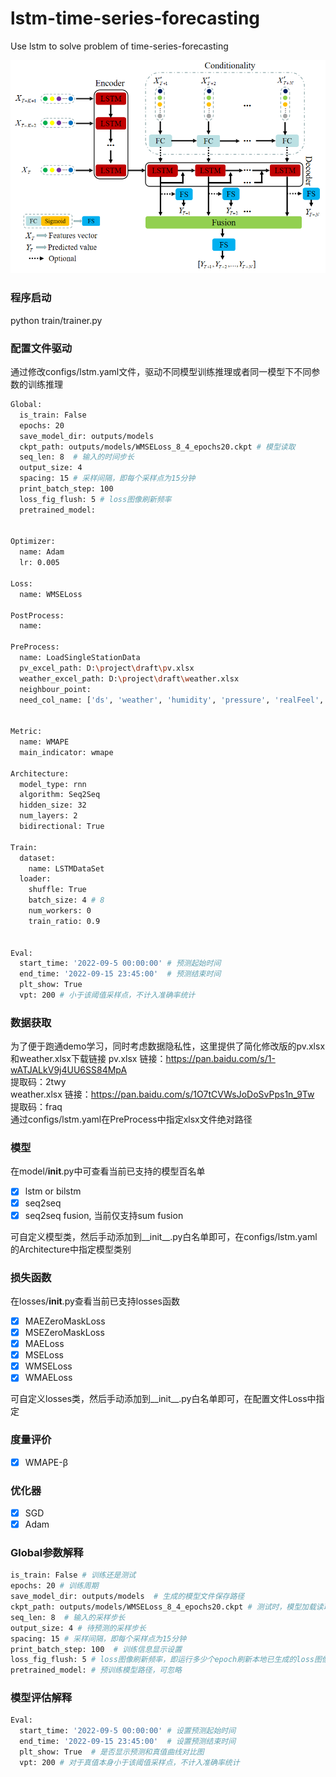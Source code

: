 # lstm-time-series-forecasting
Use lstm to solve problem of  time-series-forecasting

![img.png](img.png)
### 程序启动
python train/trainer.py
### 配置文件驱动
通过修改configs/lstm.yaml文件，驱动不同模型训练推理或者同一模型下不同参数的训练推理
```bash
Global:
  is_train: False
  epochs: 20
  save_model_dir: outputs/models
  ckpt_path: outputs/models/WMSELoss_8_4_epochs20.ckpt # 模型读取
  seq_len: 8  # 输入的时间步长
  output_size: 4
  spacing: 15 # 采样间隔，即每个采样点为15分钟
  print_batch_step: 100
  loss_fig_flush: 5 # loss图像刷新频率
  pretrained_model:


Optimizer:
  name: Adam
  lr: 0.005

Loss:
  name: WMSELoss

PostProcess:
  name:

PreProcess:
  name: LoadSingleStationData
  pv_excel_path: D:\project\draft\pv.xlsx
  weather_excel_path: D:\project\draft\weather.xlsx
  neighbour_point:
  need_col_name: ['ds', 'weather', 'humidity', 'pressure', 'realFeel', 'pop', 'temp', 'uvi', 'windDegrees', 'windSpeed', 'windLevel']


Metric:
  name: WMAPE
  main_indicator: wmape

Architecture:
  model_type: rnn
  algorithm: Seq2Seq
  hidden_size: 32
  num_layers: 2
  bidirectional: True

Train:
  dataset:
    name: LSTMDataSet
  loader:
    shuffle: True
    batch_size: 4 # 8
    num_workers: 0
    train_ratio: 0.9


Eval:
  start_time: '2022-09-5 00:00:00' # 预测起始时间
  end_time: '2022-09-15 23:45:00'  # 预测结束时间
  plt_show: True
  vpt: 200 # 小于该阈值采样点，不计入准确率统计
```
### 数据获取
为了便于跑通demo学习，同时考虑数据隐私性，这里提供了简化修改版的pv.xlsx和weather.xlsx下载链接
pv.xlsx 链接：https://pan.baidu.com/s/1-wATJALkV9j4UU6SS84MpA  
提取码：2twy  
weather.xlsx 链接：https://pan.baidu.com/s/1O7tCVWsJoDoSvPps1n_9Tw  
提取码：fraq  
通过configs/lstm.yaml在PreProcess中指定xlsx文件绝对路径
### 模型
在model/__init__.py中可查看当前已支持的模型百名单

- [x] lstm or bilstm
- [x] seq2seq
- [x] seq2seq fusion, 当前仅支持sum fusion   

可自定义模型类，然后手动添加到__init__.py白名单即可，在configs/lstm.yaml的Architecture中指定模型类别  
### 损失函数
在losses/__init__.py查看当前已支持losses函数
- [x] MAEZeroMaskLoss
- [x] MSEZeroMaskLoss
- [x] MAELoss
- [x] MSELoss
- [x] WMSELoss
- [x] WMAELoss

可自定义losses类，然后手动添加到__init__.py白名单即可，在配置文件Loss中指定

### 度量评价
- [x] WMAPE-β
### 优化器
- [x] SGD
- [x] Adam

### Global参数解释

```bash
is_train: False # 训练还是测试
epochs: 20 # 训练周期
save_model_dir: outputs/models  # 生成的模型文件保存路径
ckpt_path: outputs/models/WMSELoss_8_4_epochs20.ckpt # 测试时，模型加载读取路径
seq_len: 8  # 输入的采样步长
output_size: 4 # 待预测的采样步长
spacing: 15 # 采样间隔，即每个采样点为15分钟
print_batch_step: 100  # 训练信息显示设置
loss_fig_flush: 5 # loss图像刷新频率，即运行多少个epoch刷新本地已生成的loss图像
pretrained_model: # 预训练模型路径，可忽略
```


### 模型评估解释

```bash
Eval:
  start_time: '2022-09-5 00:00:00' # 设置预测起始时间
  end_time: '2022-09-15 23:45:00'  # 设置预测结束时间
  plt_show: True  # 是否显示预测和真值曲线对比图
  vpt: 200 # 对于真值本身小于该阈值采样点，不计入准确率统计
```






